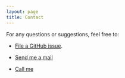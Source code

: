 ```yaml
---
layout: page
title: Contact
---
```


For any questions or suggestions, feel free to:

* [File a GitHub issue](https://github.com/soulbiz/soulbiz.github.io/issues/new).

* [Send me a mail](mailto:thesoulbiz@gmail.com)

* [Call me](tel:+00000000000)
